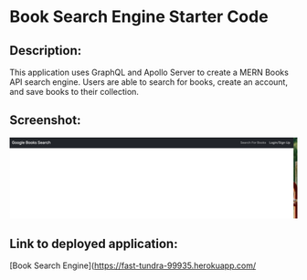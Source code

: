 # Book Search Engine Starter Code

## Description:

This application uses GraphQL and Apollo Server to create a MERN Books API search engine. Users are able to search for books, create an account, and save books to their collection.

## Screenshot:

![Book Search Screenshot.](./client/Screen%20Shot%202023-03-11%20at%2010.11.35%20PM.png)

## Link to deployed application:

[Book Search Engine](https://fast-tundra-99935.herokuapp.com/